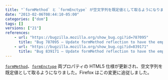```yaml
---
title: "`formMethod` と `formEnctype` が空文字列を既定値として取るようになりました"
date: "2013-02-06T08:44:10-05:00"
categories: ["dom"]
tags: []
versions: ["21"]
references:
    - url: "https://bugzilla.mozilla.org/show_bug.cgi?id=787095"
      title: "Bug 787095 – Update formMethod reflection to have the empty string as default value (and \'get\' as invalid value)"
    - url: "https://bugzilla.mozilla.org/show_bug.cgi?id=839171"
      title: "Bug 839171 – Update formMethod reflection to have the empty string as default value (and \'get\' as invalid value)"
---
```

[`formMethod`](https://developer.mozilla.org/docs/HTML/Element/Input#attr-formmethod)、[`formEnctype`](https://developer.mozilla.org/docs/HTML/Element/Input#attr-formenctype) 両プロパティの HTML5 仕様が更新され、空文字列を既定値として取るようになりました。Firefox はこの変更に追従しました。

